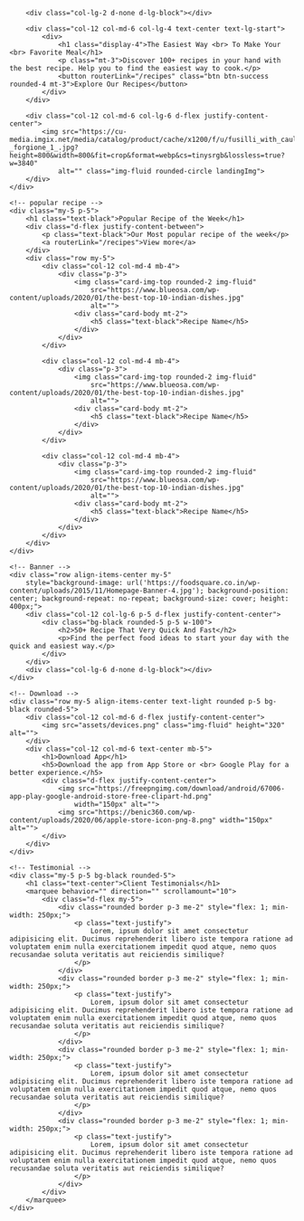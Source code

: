 <div class="container-fluid w-100 my-3">
    <div class="row p-5 bg-black rounded-5">

        <div class="col-lg-2 d-none d-lg-block"></div>

        <div class="col-12 col-md-6 col-lg-4 text-center text-lg-start">
            <div>
                <h1 class="display-4">The Easiest Way <br> To Make Your <br> Favorite Meal</h1>
                <p class="mt-3">Discover 100+ recipes in your hand with the best recipe. Help you to find the easiest way to cook.</p>
                <button routerLink="/recipes" class="btn btn-success rounded-4 mt-3">Explore Our Recipes</button>
            </div>
        </div>

        <div class="col-12 col-md-6 col-lg-6 d-flex justify-content-center">
            <img src="https://cu-media.imgix.net/media/catalog/product/cache/x1200/f/u/fusilli_with_cauliflower__capers__olives_and_sundried_tomato_-_forgione_1_.jpg?height=800&width=800&fit=crop&format=webp&cs=tinysrgb&lossless=true?w=3840"
                alt="" class="img-fluid rounded-circle landingImg">
        </div>
    </div>

    <!-- popular recipe -->
    <div class="my-5 p-5">
        <h1 class="text-black">Popular Recipe of the Week</h1>
        <div class="d-flex justify-content-between">
            <p class="text-black">Our Most popular recipe of the week</p>
            <a routerLink="/recipes">View more</a>
        </div>
        <div class="row my-5">
            <div class="col-12 col-md-4 mb-4">
                <div class="p-3">
                    <img class="card-img-top rounded-2 img-fluid"
                        src="https://www.blueosa.com/wp-content/uploads/2020/01/the-best-top-10-indian-dishes.jpg"
                        alt="">
                    <div class="card-body mt-2">
                        <h5 class="text-black">Recipe Name</h5>
                    </div>
                </div>
            </div>

            <div class="col-12 col-md-4 mb-4">
                <div class="p-3">
                    <img class="card-img-top rounded-2 img-fluid"
                        src="https://www.blueosa.com/wp-content/uploads/2020/01/the-best-top-10-indian-dishes.jpg"
                        alt="">
                    <div class="card-body mt-2">
                        <h5 class="text-black">Recipe Name</h5>
                    </div>
                </div>
            </div>

            <div class="col-12 col-md-4 mb-4">
                <div class="p-3">
                    <img class="card-img-top rounded-2 img-fluid"
                        src="https://www.blueosa.com/wp-content/uploads/2020/01/the-best-top-10-indian-dishes.jpg"
                        alt="">
                    <div class="card-body mt-2">
                        <h5 class="text-black">Recipe Name</h5>
                    </div>
                </div>
            </div>
        </div>
    </div>

    <!-- Banner -->
    <div class="row align-items-center my-5"
        style="background-image: url('https://foodsquare.co.in/wp-content/uploads/2015/11/Homepage-Banner-4.jpg'); background-position: center; background-repeat: no-repeat; background-size: cover; height: 400px;">
        <div class="col-12 col-lg-6 p-5 d-flex justify-content-center">
            <div class="bg-black rounded-5 p-5 w-100">
                <h2>50+ Recipe That Very Quick And Fast</h2>
                <p>Find the perfect food ideas to start your day with the quick and easiest way.</p>
            </div>
        </div>
        <div class="col-lg-6 d-none d-lg-block"></div>
    </div>

    <!-- Download -->
    <div class="row my-5 align-items-center text-light rounded p-5 bg-black rounded-5">
        <div class="col-12 col-md-6 d-flex justify-content-center">
            <img src="assets/devices.png" class="img-fluid" height="320" alt="">
        </div>
        <div class="col-12 col-md-6 text-center mb-5">
            <h1>Download App</h1>
            <h5>Download the app from App Store or <br> Google Play for a better experience.</h5>
            <div class="d-flex justify-content-center">
                <img src="https://freepngimg.com/download/android/67006-app-play-google-android-store-free-clipart-hd.png"
                    width="150px" alt="">
                <img src="https://benic360.com/wp-content/uploads/2020/06/apple-store-icon-png-8.png" width="150px" alt="">
            </div>
        </div>
    </div>

    <!-- Testimonial -->
    <div class="my-5 p-5 bg-black rounded-5">
        <h1 class="text-center">Client Testimonials</h1>
        <marquee behavior="" direction="" scrollamount="10">
            <div class="d-flex my-5">
                <div class="rounded border p-3 me-2" style="flex: 1; min-width: 250px;">
                    <p class="text-justify">
                        Lorem, ipsum dolor sit amet consectetur adipisicing elit. Ducimus reprehenderit libero iste tempora ratione ad voluptatem enim nulla exercitationem impedit quod atque, nemo quos recusandae soluta veritatis aut reiciendis similique?
                    </p>
                </div>
                <div class="rounded border p-3 me-2" style="flex: 1; min-width: 250px;">
                    <p class="text-justify">
                        Lorem, ipsum dolor sit amet consectetur adipisicing elit. Ducimus reprehenderit libero iste tempora ratione ad voluptatem enim nulla exercitationem impedit quod atque, nemo quos recusandae soluta veritatis aut reiciendis similique?
                    </p>
                </div>
                <div class="rounded border p-3 me-2" style="flex: 1; min-width: 250px;">
                    <p class="text-justify">
                        Lorem, ipsum dolor sit amet consectetur adipisicing elit. Ducimus reprehenderit libero iste tempora ratione ad voluptatem enim nulla exercitationem impedit quod atque, nemo quos recusandae soluta veritatis aut reiciendis similique?
                    </p>
                </div>
                <div class="rounded border p-3 me-2" style="flex: 1; min-width: 250px;">
                    <p class="text-justify">
                        Lorem, ipsum dolor sit amet consectetur adipisicing elit. Ducimus reprehenderit libero iste tempora ratione ad voluptatem enim nulla exercitationem impedit quod atque, nemo quos recusandae soluta veritatis aut reiciendis similique?
                    </p>
                </div>
            </div>
        </marquee>
    </div>
</div>

<app-footer></app-footer>
